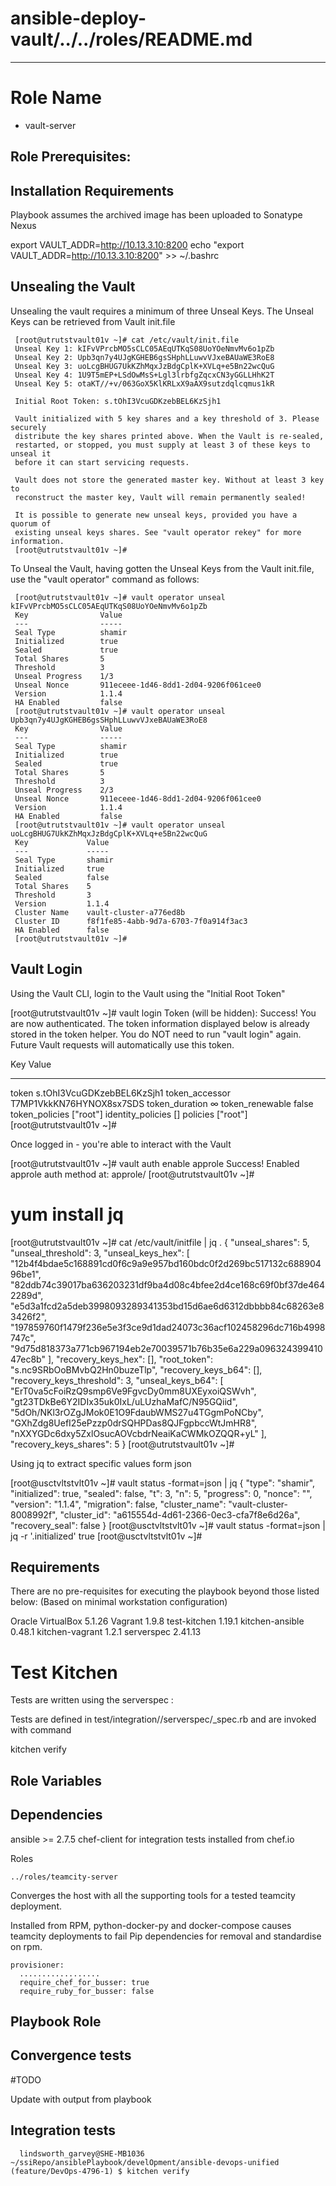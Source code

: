 # ansible-deploy-vault/../../roles/README.md

---
Role Name
=========
  - vault-server

Role Prerequisites:
---------------------


Installation Requirements
----------------------------
Playbook assumes the archived image has been uploaded to Sonatype Nexus

export VAULT_ADDR=http://10.13.3.10:8200
echo "export VAULT_ADDR=http://10.13.3.10:8200" >> ~/.bashrc

Unsealing the Vault
----------------------

Unsealing the vault requires a minimum of three Unseal Keys. The Unseal Keys can be retrieved from Vault init.file

     [root@utrutstvault01v ~]# cat /etc/vault/init.file
     Unseal Key 1: kIFvVPrcbMO5sCLC05AEqUTKqS08UoYOeNmvMv6o1pZb
     Unseal Key 2: Upb3qn7y4UJgKGHEB6gsSHphLLuwvVJxeBAUaWE3RoE8
     Unseal Key 3: uoLcgBHUG7UkKZhMqxJzBdgCplK+XVLq+e5Bn22wcQuG
     Unseal Key 4: 1U9T5mEP+LSdOwMsS+Lgl3lrbfgZqcxCN3yGGLLHhK2T
     Unseal Key 5: otaKT//+v/063GoX5KlKRLxX9aAX9sutzdqlcqmus1kR

     Initial Root Token: s.tOhI3VcuGDKzebBEL6KzSjh1

     Vault initialized with 5 key shares and a key threshold of 3. Please securely
     distribute the key shares printed above. When the Vault is re-sealed,
     restarted, or stopped, you must supply at least 3 of these keys to unseal it
     before it can start servicing requests.

     Vault does not store the generated master key. Without at least 3 key to
     reconstruct the master key, Vault will remain permanently sealed!

     It is possible to generate new unseal keys, provided you have a quorum of
     existing unseal keys shares. See "vault operator rekey" for more information.
     [root@utrutstvault01v ~]#


To Unseal the Vault, having gotten the Unseal Keys from the Vault init.file, use the "vault operator" command as follows:

     [root@utrutstvault01v ~]# vault operator unseal kIFvVPrcbMO5sCLC05AEqUTKqS08UoYOeNmvMv6o1pZb
     Key                Value
     ---                -----
     Seal Type          shamir
     Initialized        true
     Sealed             true
     Total Shares       5
     Threshold          3
     Unseal Progress    1/3
     Unseal Nonce       911eceee-1d46-8dd1-2d04-9206f061cee0
     Version            1.1.4
     HA Enabled         false
     [root@utrutstvault01v ~]# vault operator unseal Upb3qn7y4UJgKGHEB6gsSHphLLuwvVJxeBAUaWE3RoE8
     Key                Value
     ---                -----
     Seal Type          shamir
     Initialized        true
     Sealed             true
     Total Shares       5
     Threshold          3
     Unseal Progress    2/3
     Unseal Nonce       911eceee-1d46-8dd1-2d04-9206f061cee0
     Version            1.1.4
     HA Enabled         false
     [root@utrutstvault01v ~]# vault operator unseal uoLcgBHUG7UkKZhMqxJzBdgCplK+XVLq+e5Bn22wcQuG
     Key             Value
     ---             -----
     Seal Type       shamir
     Initialized     true
     Sealed          false
     Total Shares    5
     Threshold       3
     Version         1.1.4
     Cluster Name    vault-cluster-a776ed8b
     Cluster ID      f8f1fe85-4abb-9d7a-6703-7f0a914f3ac3
     HA Enabled      false
     [root@utrutstvault01v ~]#



Vault Login
----------------------

Using the Vault CLI, login to the Vault using the "Initial Root Token"

  [root@utrutstvault01v ~]# vault login
  Token (will be hidden):
  Success! You are now authenticated. The token information displayed below
  is already stored in the token helper. You do NOT need to run "vault login"
  again. Future Vault requests will automatically use this token.

  Key                  Value
  ---                  -----
  token                s.tOhI3VcuGDKzebBEL6KzSjh1
  token_accessor       T7MP1VkkKN76HYNOX8sx7SDS
  token_duration       ∞
  token_renewable      false
  token_policies       ["root"]
  identity_policies    []
  policies             ["root"]
  [root@utrutstvault01v ~]#

Once logged in - you're able to interact with the Vault

  [root@utrutstvault01v ~]# vault auth enable approle
  Success! Enabled approle auth method at: approle/
  [root@utrutstvault01v ~]#

# yum install jq

  [root@utrutstvault01v ~]# cat /etc/vault/initfile | jq .
  {
    "unseal_shares": 5,
    "unseal_threshold": 3,
    "unseal_keys_hex": [
      "12b4f4bdae5c168891cd0f6c9a9e957bd160bdc0f2d269bc517132c68890496be1",
      "82ddb74c39017ba636203231df9ba4d08c4bfee2d4ce168c69f0bf37de4642289d",
      "e5d3a1fcd2a5deb3998093289341353bd15d6ae6d6312dbbbb84c68263e83426f2",
      "197859760f1479f236e5e3f3ce9d1dad24073c36acf102458296dc716b4998747c",
      "9d75d818373a771cb967194eb2e70039571b76b35e6a229a09632439941047ec8b"
    ],
    "recovery_keys_hex": [],
    "root_token": "s.nc9SRbOoBMvbQ2Hn0buzeTlp",
    "recovery_keys_b64": [],
    "recovery_keys_threshold": 3,
    "unseal_keys_b64": [
      "ErT0va5cFoiRzQ9smp6Ve9FgvcDy0mm8UXEyxoiQSWvh",
      "gt23TDkBe6Y2IDIx35uk0IxL/uLUzhaMafC/N95GQiid",
      "5dOh/NKl3rOZgJMok0E1O9FdaubWMS27u4TGgmPoNCby",
      "GXhZdg8UefI25ePzzp0drSQHPDas8QJFgpbccWtJmHR8",
      "nXXYGDc6dxy5ZxlOsucAOVcbdrNeaiKaCWMkOZQQR+yL"
    ],
    "recovery_keys_shares": 5
  }
  [root@utrutstvault01v ~]#


Using jq to extract specific values form json

  [root@usctvltstvlt01v ~]# vault status -format=json | jq
  {
    "type": "shamir",
    "initialized": true,
    "sealed": false,
    "t": 3,
    "n": 5,
    "progress": 0,
    "nonce": "",
    "version": "1.1.4",
    "migration": false,
    "cluster_name": "vault-cluster-8008992f",
    "cluster_id": "a615554d-4d61-2366-0ec3-cfa7f8e6d26a",
    "recovery_seal": false
  }
  [root@usctvltstvlt01v ~]# vault status -format=json | jq -r '.initialized'
  true
  [root@usctvltstvlt01v ~]#

Requirements
------------
There are no pre-requisites for executing the playbook beyond those listed below: (Based on minimal workstation configuration)

   Oracle VirtualBox 5.1.26
   Vagrant 1.9.8
   test-kitchen 1.19.1
   kitchen-ansible 0.48.1
   kitchen-vagrant 1.2.1
   serverspec 2.41.13

Test Kitchen
============
Tests are written using the serverspec :

Tests are defined in test/integration/<role>/serverspec/<role>_spec.rb and
are invoked with command

   kitchen verify

Role Variables
--------------



Dependencies
------------
ansible >= 2.7.5
chef-client for integration tests
    installed from chef.io

Roles

    ../roles/teamcity-server

Converges the host with all the supporting tools for a tested teamcity deployment.

Installed from RPM, python-docker-py and docker-compose causes teamcity deployments to fail
Pip dependencies for removal and standardise on rpm.

    provisioner:
      ..................
      require_chef_for_busser: true
      require_ruby_for_busser: false

Playbook Role
----------------

Convergence tests
--------------------

#TODO

Update with output from playbook

  Integration tests
  --------------------
      lindsworth_garvey@SHE-MB1036 ~/ssiRepo/ansiblePlaybook/develOpment/ansible-devops-unified (feature/DevOps-4796-1) $ kitchen verify
